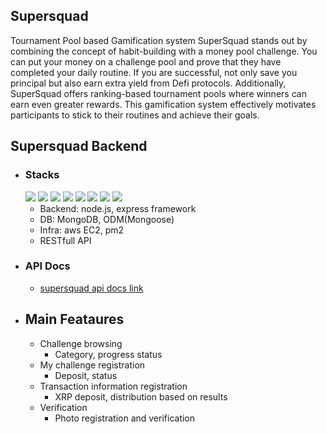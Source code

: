 ## Supersquad

Tournament Pool based Gamification system
SuperSquad stands out by combining the concept of habit-building with a money pool challenge. You can put your money on a challenge pool and prove that they have completed your daily routine. If you are successful, not only save you principal but also earn extra yield from Defi protocols. Additionally, SuperSquad offers ranking-based tournament pools where winners can earn even greater rewards. This gamification system effectively motivates participants to stick to their routines and achieve their goals.

## Supersquad Backend

- ### Stacks

  <img src="https://img.shields.io/badge/javascript-F7DF1E?style=for-the-badge&logo=javascript&logoColor=black"> 
  <img src="https://img.shields.io/badge/node.js-339933?style=for-the-badge&logo=nodedotjs&logoColor=white"> 
  <img src="https://img.shields.io/badge/express-000000?style=for-the-badge&logo=express&logoColor=white"> 
  <img src="https://img.shields.io/badge/mongodb-47A248?style=for-the-badge&logo=mongodb&logoColor=white"> 
  <img src="https://img.shields.io/badge/mongoose-880000?style=for-the-badge&logo=mongoose&logoColor=white">
  <img src="https://img.shields.io/badge/aws_EC2-232F3E?style=for-the-badge&logo=amazonaws&logoColor=white">
  <img src="https://img.shields.io/badge/pm2-2B037A?style=for-the-badge&logo=pm2&logoColor=white">
  <img src="https://img.shields.io/badge/postman-FF6C37?style=for-the-badge&logo=postman&logoColor=white">

  - Backend: node.js, express framework
  - DB: MongoDB, ODM(Mongoose)
  - Infra: aws EC2, pm2
  - RESTfull API

- ### API Docs

  - [supersquad api docs link](https://flicker-wealth-b5d.notion.site/API-Docs-fb81417cbfd541288c0dd2f6efeff3b7)

- ## Main Feataures
  - Challenge browsing
    - Category, progress status
  - My challenge registration
    - Deposit, status
  - Transaction information registration
    - XRP deposit, distribution based on results
  - Verification
    - Photo registration and verification
